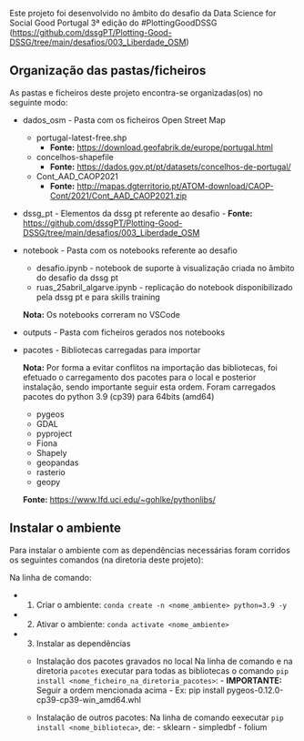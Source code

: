 Este projeto foi desenvolvido no âmbito do desafio da Data Science for Social Good Portugal 3ª edição do #PlottingGoodDSSG (https://github.com/dssgPT/Plotting-Good-DSSG/tree/main/desafios/003_Liberdade_OSM)

## Organização das pastas/ficheiros

As pastas e ficheiros deste projeto encontra-se organizadas(os) no seguinte modo:

* dados_osm - Pasta com os ficheiros Open Street Map
    * portugal-latest-free.shp
        - **Fonte:** https://download.geofabrik.de/europe/portugal.html
    * concelhos-shapefile
        - **Fonte:** https://dados.gov.pt/pt/datasets/concelhos-de-portugal/
    * Cont_AAD_CAOP2021
        - **Fonte:** http://mapas.dgterritorio.pt/ATOM-download/CAOP-Cont/2021/Cont_AAD_CAOP2021.zip

* dssg_pt - Elementos da dssg pt referente ao desafio
        - **Fonte:** https://github.com/dssgPT/Plotting-Good-DSSG/tree/main/desafios/003_Liberdade_OSM

* notebook - Pasta com os notebooks referente ao desafio
    * desafio.ipynb - notebook de suporte à visualização criada no âmbito do desafio da dssg pt
    * ruas_25abril_algarve.ipynb - replicação do notebook disponibilizado pela dssg pt e para skills training

    **Nota:** Os notebooks correram no VSCode

* outputs - Pasta com ficheiros gerados nos notebooks

* pacotes - Bibliotecas carregadas para importar

    **Nota:** Por forma a evitar conflitos na importação das bibliotecas, foi efetuado o carregamento dos pacotes para o local e posterior instalação, sendo importante seguir esta ordem. Foram carregados pacotes do python 3.9 (cp39) para 64bits (amd64)

    - pygeos
    - GDAL
    - pyproject
    - Fiona
    - Shapely
    - geopandas
    - rasterio
    - geopy
    
    **Fonte:** https://www.lfd.uci.edu/~gohlke/pythonlibs/


## Instalar o ambiente

Para instalar o ambiente com as dependências necessárias foram corridos os seguintes comandos (na diretoria deste projeto):

Na linha de comando:

- 1. Criar o ambiente: `conda create -n <nome_ambiente> python=3.9 -y`
- 2. Ativar o ambiente: `conda activate <nome_ambiente>`
- 3. Instalar as dependências
    - Instalação dos pacotes gravados no local
        Na linha de comando e na diretoria `pacotes` executar para todas as bibliotecas o comando `pip install <nome_ficheiro_na_diretoria_pacotes>`:
            - **IMPORTANTE:** Seguir a ordem mencionada acima
            - Ex: pip install pygeos-0.12.0-cp39-cp39-win_amd64.whl
            
    - Instalação de outros pacotes:
        Na linha de comando eexecutar `pip install <nome_biblioteca>`, de:
            - sklearn
            - simpledbf
            - folium
            
